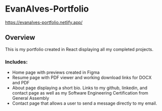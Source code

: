 # EvanAlves-Portfolio

https://evanalves-portfolio.netlify.app/

## Overview

This is my portfolio created in React displaying all my completed projects.
<br>

### Includes:

* Home page with previews created in Figma
* Resume page with PDF viewer and working download links for DOCX and PDF
* About page displaying a short bio. Links to my github, linkedin, and contact page as well as my Software Engineering Certification from General Assembly
* Contact page that allows a user to send a message directly to my email.
